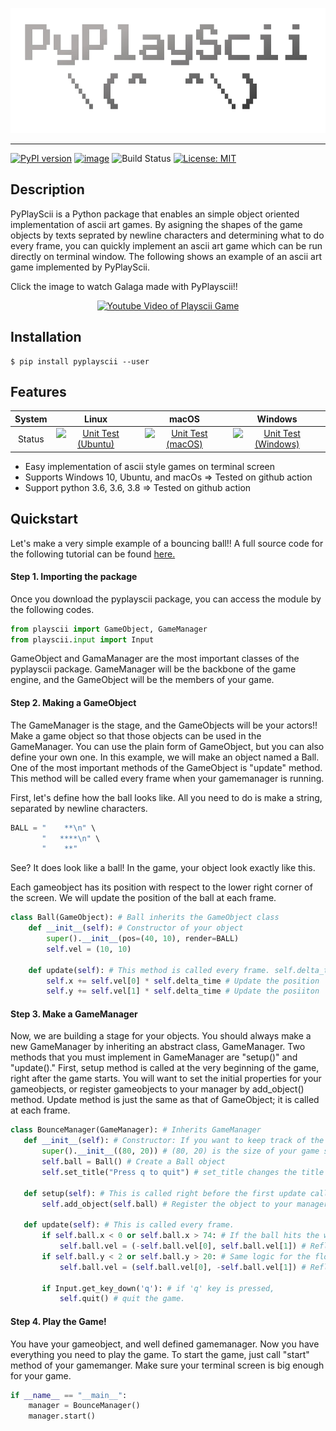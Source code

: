 <p align="center">
  <img src="https://github.com/k2sebeom/pyplayscii/blob/master/src/img/PlayScii.png" width=700 height=200>
</p>

------

[![PyPI version](https://badge.fury.io/py/pyplayscii.svg)](https://badge.fury.io/py/pyplayscii)
[![image](https://img.shields.io/pypi/pyversions/pyplayscii.svg)](https://pypi.python.org/pypi/pyplayscii)
![Build Status](https://github.com/k2sebeom/pyplayscii/workflows/Build%20Status/badge.svg?branch=master)
[![License: MIT](https://img.shields.io/badge/License-MIT-yellow.svg)](https://github.com/k2sebeom/pyplayscii/blob/master/LICENSE)

## Description

PyPlayScii is a Python package that enables an simple object oriented implementation of ascii art games. By asigning the shapes of the game objects by texts seprated by newline characters and determining what to do every frame, you can quickly implement an ascii art game which can be run directly on terminal window. The following shows an example of an ascii art game implemented by PyPlayScii.

Click the image to watch Galaga made with PyPlayscii!!

<p align=center>
  <a href="https://www.youtube.com/watch?v=H7KVIrGrmZE">
    <img alt="Youtube Video of Playscii Game" src="https://img.youtube.com/vi/H7KVIrGrmZE/0.jpg"></a>
</p>

## Installation

    $ pip install pyplayscii --user

## Features

| System | Linux | macOS | Windows |
| :---: | :---: | :---: | :---: |
| Status | [![Unit Test (Ubuntu)](https://github.com/k2sebeom/pyplayscii/workflows/Unit%20Test%20(Ubuntu)/badge.svg?branch=master)](https://github.com/k2sebeom/pyplayscii/actions?query=workflow%3A%22Unit+Test+%28Ubuntu%29%22) | [![Unit Test (macOS)](https://github.com/k2sebeom/pyplayscii/workflows/Unit%20Test%20(macOS)/badge.svg?branch=master)](https://github.com/k2sebeom/pyplayscii/actions?query=workflow%3A%22Unit+Test+%28macOS%29%22) | [![Unit Test (Windows)](https://github.com/k2sebeom/pyplayscii/workflows/Unit%20Test%20(Windows)/badge.svg?branch=master)](https://github.com/k2sebeom/pyplayscii/actions?query=workflow%3A%22Unit+Test+%28Windows%29%22) |

* Easy implementation of ascii style games on terminal screen
* Supports Windows 10, Ubuntu, and macOs => Tested on github action
* Support python 3.6, 3.6, 3.8 => Tested on github action

## Quickstart

Let's make a very simple example of a bouncing ball!! A full source code for the following tutorial can be found <a href="examples/bounce.py">here.</a>

#### Step 1. Importing the package

Once you download the pyplayscii package, you can access the module by the following codes.

```python
from playscii import GameObject, GameManager
from playscii.input import Input
```

GameObject and GamaManager are the most important classes of the pyplayscii package. GameManager will be the backbone of the game engine, and the GameObject will be the members of your game.

#### Step 2. Making a GameObject

The GameManager is the stage, and the GameObjects will be your actors!! Make a game object so that those objects can be used in the GameManager. You can use the plain form of GameObject, but you can also define your own one. In this example, we will make an object named a Ball. One of the most important methods of the GameObject is "update" method. This method will be called every frame when your gamemanager is running.

First, let's define how the ball looks like. All you need to do is make a string, separated by newline characters.

```python
BALL = "    **\n" \
       "   ****\n" \
       "    **"
```
See? It does look like a ball! In the game, your object look exactly like this.

Each gameobject has its position with respect to the lower right corner of the screen. We will update the position of the ball at each frame.

```python
class Ball(GameObject): # Ball inherits the GameObject class
    def __init__(self): # Constructor of your object
        super().__init__(pos=(40, 10), render=BALL)
        self.vel = (10, 10)

    def update(self): # This method is called every frame. self.delta_time is the time it took between the frames.
        self.x += self.vel[0] * self.delta_time # Update the position
        self.y += self.vel[1] * self.delta_time # Update the posiiton
 ```
 
 #### Step 3. Make a GameManager
 Now, we are building a stage for your objects. You should always make a new GameManager by inheriting an abstract class, GameManager.
 Two methods that you must implement in GameManager are "setup()" and "update()." First, setup method is called at the very beginning of the game, right after the game starts. You will want to set the initial properties for your gameobjects, or register gameobjects to your manager by add_object() method. Update method is just the same as that of GameObject; it is called at each frame.
 
 ```python
 class BounceManager(GameManager): # Inherits GameManager
    def __init__(self): # Constructor: If you want to keep track of the object, construct them here!
        super().__init__((80, 20)) # (80, 20) is the size of your game screen.
        self.ball = Ball() # Create a Ball object
        self.set_title("Press q to quit") # set_title changes the title which will appear at the top of your game.

    def setup(self): # This is called right before the first update call.
        self.add_object(self.ball) # Register the object to your manager. If the object is not registered, they will not appear on the screen.

    def update(self): # This is called every frame.
        if self.ball.x < 0 or self.ball.x > 74: # If the ball hits the wall,
            self.ball.vel = (-self.ball.vel[0], self.ball.vel[1]) # Reflect the velocity
        if self.ball.y < 2 or self.ball.y > 20: # Same logic for the floor and the ceiling.
            self.ball.vel = (self.ball.vel[0], -self.ball.vel[1]) # Reflect the velocity

        if Input.get_key_down('q'): # if 'q' key is pressed,
            self.quit() # quit the game.
```

#### Step 4. Play the Game!
You have your gameobject, and well defined gamemanager. Now you have everything you need to play the game. 
To start the game, just call "start" method of your gamemanger. Make sure your terminal screen is big enough for your game.

```python
if __name__ == "__main__":
    manager = BounceManager()
    manager.start()
```

